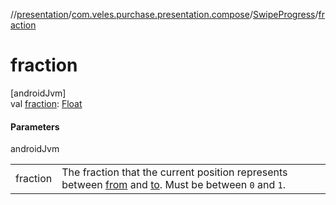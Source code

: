 //[presentation](../../../index.md)/[com.veles.purchase.presentation.compose](../index.md)/[SwipeProgress](index.md)/[fraction](fraction.md)

# fraction

[androidJvm]\
val [fraction](fraction.md): [Float](https://kotlinlang.org/api/latest/jvm/stdlib/kotlin/-float/index.html)

#### Parameters

androidJvm

| | |
|---|---|
| fraction | The fraction that the current position represents between [from](from.md) and [to](https://kotlinlang.org/api/latest/jvm/stdlib/kotlin/index.html). Must be between `0` and `1`. |
